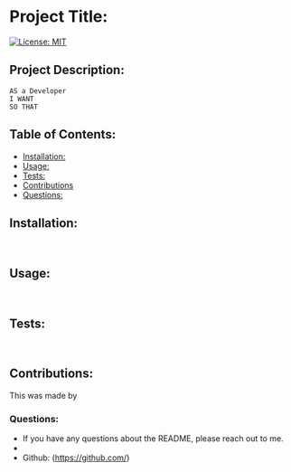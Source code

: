 # Project Title: 
[![License: MIT](https://img.shields.io/badge/License-MIT-yellow.svg)](https://opensource.org/licenses/MIT)

## Project Description:



```
AS a Developer
I WANT
SO THAT

```

## Table of Contents:
* [Installation:](#installation)
* [Usage:](#usage)
* [Tests:](#tests)
* [Contributions](#contributions)
* [Questions:](#questions)


## Installation:

<br>

## Usage: 

<br>

## Tests:

<br>

## Contributions:
This was made by 
<br>

### Questions:
* If you have any questions about the README, please reach out to me.
*  
* Github: (https://github.com/)